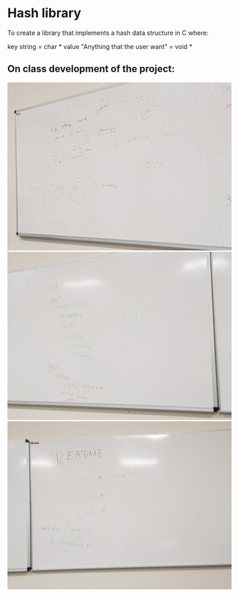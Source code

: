 # Hash library

To create a library that implements a hash data structure in C where:

key string = char *
value "Anything that the user want" = void *

## On class development of the project:

![](https://raw.githubusercontent.com/Dragv/adv_prog/master/practicas/practica6/img1.jpg)
![](https://raw.githubusercontent.com/Dragv/adv_prog/master/practicas/practica6/img2.jpg)
![](https://raw.githubusercontent.com/Dragv/adv_prog/master/practicas/practica6/img3.jpg)
